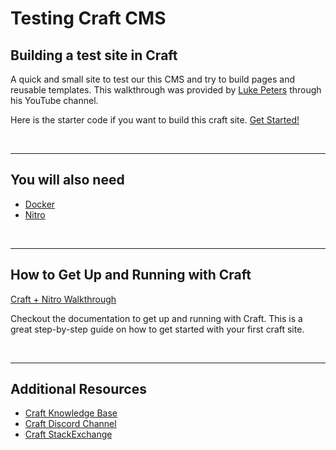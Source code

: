 # Testing Craft CMS

## Building a test site in Craft

A quick and small site to test our this CMS and try to build pages and reusable templates. This walkthrough was provided by [Luke Peters](https://www.youtube.com/channel/UC6Oowe4rpbQXo6AmRHmDMYg
) through his YouTube channel. 

Here is the starter code if you want to build this craft site. [Get Started!](https://github.com/LukePeters/motoventure-templates)

<br> 

____



## You will also need

* [Docker](https://www.docker.com/)
* [Nitro](https://getnitro.sh/)


<br> 

____



## How to Get Up and Running with Craft

[Craft + Nitro Walkthrough](https://craftcms.com/docs/nitro/2.x/)

Checkout the documentation to get up and running with Craft. This is a great step-by-step guide on how to get started with  your first craft site. 


<br> 

____



## Additional Resources

* [Craft Knowledge Base](https://craftcms.com/knowledge-base)
* [Craft Discord Channel](https://discord.com/invite/uuDFCTX)
* [Craft StackExchange](https://craftcms.stackexchange.com/)
